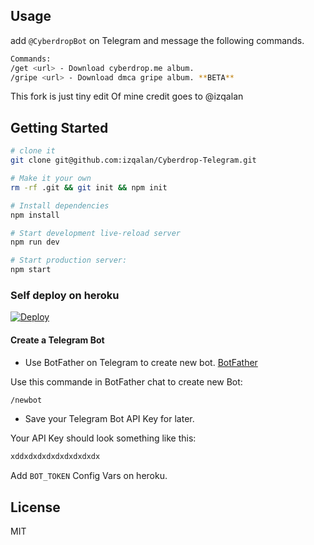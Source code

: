 ## Usage
add `@CyberdropBot` on Telegram and message the following commands.
```sh
Commands: 
/get <url> - Download cyberdrop.me album.
/gripe <url> - Download dmca gripe album. **BETA**
```
This fork is just tiny edit Of mine credit goes to @izqalan
## Getting Started

```sh
# clone it
git clone git@github.com:izqalan/Cyberdrop-Telegram.git

# Make it your own
rm -rf .git && git init && npm init

# Install dependencies
npm install

# Start development live-reload server
npm run dev

# Start production server:
npm start
```

### Self deploy on heroku
[![Deploy](https://www.herokucdn.com/deploy/button.svg)](https://heroku.com/deploy?template=https://github.com/bnsave100/Cyberdl-TG)
#### Create a Telegram Bot

- Use BotFather on Telegram to create new bot. [BotFather](https://telegram.me/BotFather)

Use this commande in BotFather chat to create new Bot:

```sh
/newbot
```

- Save your Telegram Bot API Key for later.

Your API Key should look something like this:

```sh
xddxdxdxdxdxdxdxdxdx
```

Add `BOT_TOKEN` Config Vars on heroku. 

## License

MIT
